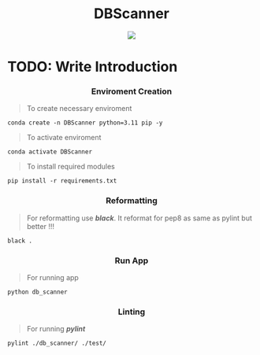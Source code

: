 <h1 align="center"> DBScanner</h1>

<p align="center">
<img src="https://github.com/Musa-Sina-Ertugrul/DBScanner/assets/102359522/1ea4b501-898f-4b57-8a7e-90e853d50cdd">
</p>

# TODO: Write Introduction

<h3 align="center">Enviroment Creation</h3>

> To create necessary enviroment

```console
conda create -n DBScanner python=3.11 pip -y
```

> To activate enviroment

```console
conda activate DBScanner
```

> To install required modules

```console
pip install -r requirements.txt
```

<h3 align="center">Reformatting</h3>

> For reformatting use <b><i>black</i></b>. It reformat for pep8 as same as pylint but better !!!

```console
black .
```

<h3 align="center">Run App</h3>

> For running app

```console
python db_scanner
```

<h3 align="center">Linting</h3>

> For running <b><i>pylint</i></b>

```console
pylint ./db_scanner/ ./test/
```
